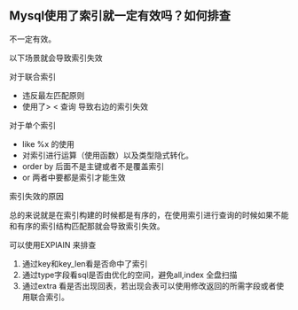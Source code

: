 ## Mysql使用了索引就一定有效吗？如何排查

不一定有效。

以下场景就会导致索引失效

对于联合索引

* 违反最左匹配原则
* 使用了> < 查询 导致右边的索引失效

对于单个索引

* like %x 的使用
* 对索引进行运算（使用函数）以及类型隐式转化。
* order by  后面不是主键或者不是覆盖索引
* or  两者中要都是索引才能生效



索引失效的原因

总的来说就是在索引构建的时候都是有序的，在使用索引进行查询的时候如果不能和有序的索引结构匹配那就会导致索引失效。



可以使用EXPlAIN 来排查

1. 通过key和key_len看是否命中了索引
2. 通过type字段看sql是否由优化的空间，避免all,index 全盘扫描
3. 通过extra 看是否出现回表，若出现会表可以使用修改返回的所需字段或者使用联合索引。